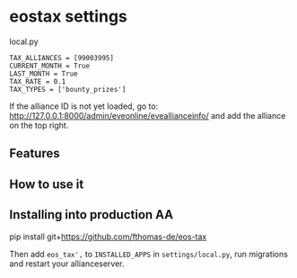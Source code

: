 # eostax settings
local.py

```
TAX_ALLIANCES = [99003995]
CURRENT_MONTH = True
LAST_MONTH = True
TAX_RATE = 0.1
TAX_TYPES = ['bounty_prizes']
```

If the alliance ID is not yet loaded, go to:
http://127.0.0.1:8000/admin/eveonline/eveallianceinfo/ and add the alliance on the top right.


## Features

## How to use it

## Installing into production AA
pip install git+https://github.com/fthomas-de/eos-tax


Then add `eos_tax',` to `INSTALLED_APPS` in `settings/local.py`, run migrations and restart your allianceserver.